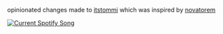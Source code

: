 opinionated changes made to <a href="https://github.com/itstommi/Spotify-Readme">itstommi</a> which was inspired by <a href="https://github.com/novatorem/novatorem">novatorem</a>

<a href="https://open.spotify.com/user/tadmq9clsockojsg4lpgg2fxg">
  <img src="https://spotify.drgn.xyz/api?theme=dark&scan=true&rainbow=false" alt="Current Spotify Song">
</a>
